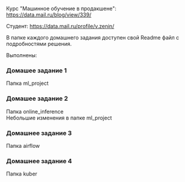 Курс "Машинное обучение в продакшене":
https://data.mail.ru/blog/view/339/

Студент:
https://data.mail.ru/profile/v.zenin/

В папке каждого домашнего задания доступен свой Readme файл с подробностями решения.

Выполнены:  
### Домашее задание 1  
Папка ml_project  
### Домашее задание 2  
Папка online_inference  
Небольшие изменения в папке ml_project  
### Домашнее задание 3  
Папка airflow  
### Домашнее задание 4  
Папка kuber  